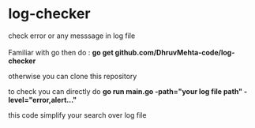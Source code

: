 # log-checker
check error or any messsage in log file <br><br>
Familiar with go then do : <b> go get github.com/DhruvMehta-code/log-checker </b>

otherwise you can clone this repository

to check you can directly do <b>go run main.go -path="your log file path" -level="error,alert..."</b>

this code simplify your search over log file
